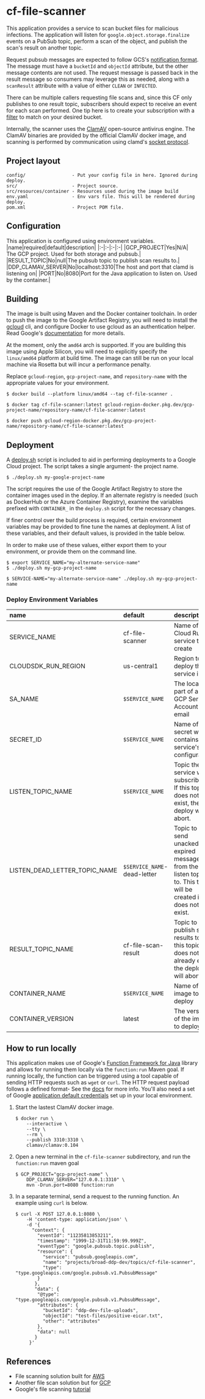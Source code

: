 # cf-file-scanner

This application provides a service to scan bucket files for malicious
infections. The application will listen for `google.object.storage.finalize`
events on a PubSub topic, perform a scan of the object, and publish the scan's
result on another topic.

Request pubsub messages are expected to follow GCS's [notification
format][gcs-fmt]. The message must have a `bucketId` and `objectId` attribute,
but the other message contents are not used. The request message is passed back
in the result message so consumers may leverage this as needed, along with a
`scanResult` attribute with a value of either `CLEAN` or `INFECTED`.

There can be multiple callers requesting file scans and, since this CF only
publishes to one result topic, subscribers should expect to receive an event for
each scan performed. One tip here is to create your subscription with a
[filter][pubsub-filter] to match on your desired bucket.

Internally, the scanner uses the [ClamAV][clamav] open-source antivirus engine.
The ClamAV binaries are provided by the official ClamAV docker image, and
scanning is performed by communication using clamd's [socket protocol][clamd].

[gcs-fmt]: https://cloud.google.com/storage/docs/pubsub-notifications#format
[pubsub-filter]: https://cloud.google.com/pubsub/docs/filtering
[clamav]: https://www.clamav.net/
[clamd]: https://manpages.debian.org/unstable/clamav-daemon/clamd.8.en.html

## Project layout

```
config/                 - Put your config file in here. Ignored during deploy.
src/                    - Project source.
src/resources/container - Resources used during the image build
env.yaml                - Env vars file. This will be rendered during deploy.
pom.xml                 - Project POM file.
```

## Configuration

This application is configured using environment variables.
|name|required|default|description|
|:-|:-|:-|:-|
|GCP_PROJECT|Yes|N/A| The GCP project. Used for both storage and pubsub.|
|RESULT_TOPIC|No|null|The pubsub topic to publish scan results to.|
|DDP_CLAMAV_SERVER|No|localhost:3310|The host and port that clamd is listening on|
|PORT|No|8080|Port for the Java application to listen on. Used by the container.|

## Building
The image is built using Maven and the Docker container toolchain. In order to
push the image to the Google Artifact Registry, you will need to install the
[gcloud][gcloud-cli] cli, and configure Docker to use gcloud as an
authentication helper. Read Google's [documentation][registry-docs] for more details.

At the moment, only the `amd64` arch is supported. If you are building this image
using Apple Silicon, you will need to explicitly specify the `linux/amd64`
platform at build time. The image can still be run on your local machine via
Rosetta but will incur a performance penalty.

Replace `gcloud-region`, `gcp-project-name`, and `repository-name` with the
appropriate values for your environment.

```shell
$ docker build --platform linux/amd64 --tag cf-file-scanner .

$ docker tag cf-file-scanner:latest gcloud-region-docker.pkg.dev/gcp-project-name/repository-name/cf-file-scanner:latest

$ docker push gcloud-region-docker.pkg.dev/gcp-project-name/repository-name/cf-file-scanner:latest
```

[gcloud-cli]:https://cloud.google.com/sdk/docs/install
[registry-docs]:https://cloud.google.com/artifact-registry/docs/docker

## Deployment
A [deploy.sh](deploy.sh) script is included to aid in performing deployments to
a Google Cloud project. The script takes a single argument- the project name.
```shell
$ ./deploy.sh my-google-project-name
```

The script requires the use of the Google Artifact Registry to store the
container images used in the deploy. If an alternate registry is needed (such as
DockerHub or the Azure Container Registry), examine the variables prefixed with
`CONTAINER_` in the `deploy.sh` script for the necessary changes.

If finer control over the build process is required, certain environment variables may be provided to fine tune the names at deployment. A list of these variables,
and their default values, is provided in the table below.

In order to make use of these values, either export them to your environment,
or provide them on the command line.
```shell
$ export SERVICE_NAME="my-alternate-service-name"
$ ./deploy.sh my-gcp-project-name
```
```shell
$ SERVICE-NAME="my-alternate-service-name" ./deploy.sh my-gcp-project-name
```

### Deploy Environment Variables
|name|default|description|
|:-|:-|:-|
|SERVICE_NAME|cf-file-scanner|Name of the Cloud Run service to create|
|CLOUDSDK_RUN_REGION|us-central1|Region to deploy the service into|
|SA_NAME|`$SERVICE_NAME`|The local-part of a GCP Service Account email|
|SECRET_ID|`$SERVICE_NAME`|Name of the secret which contains the service's configuration|
|LISTEN_TOPIC_NAME|`$SERVICE_NAME`|Topic the service will subscribe to. If this topic does not exist, the deploy will abort.|
|LISTEN_DEAD_LETTER_TOPIC_NAME|`$SERVICE_NAME`-dead-letter|Topic to send unacked, expired messages from the listen topic to. This topic will be created if it does not exist.|
|RESULT_TOPIC_NAME|cf-file-scan-result|Topic to publish scan results to. If this topic does not already exist, the deploy will abort.|
|CONTAINER_NAME|`$SERVICE_NAME`|Name of the image to deploy|
|CONTAINER_VERSION|latest|The version of the image to deploy|

## How to run locally

This application makes use of Google's
[Function Framework for Java][function-framework] library and allows for running
them locally via the `function:run` Maven goal. If running locally, the function
can be triggered using a tool capable of sending HTTP requests such as `wget` or
`curl`. The HTTP request payload follows a defined format- See the
[docs][call-cf] for more info. You'll also need a set of Google
[application default credentials][application-credentials] set up in your local
environment.

1. Start the lastest ClamAV docker image.
    ```shell
    $ docker run \                                                     
        --interactive \
        --tty \
        --rm \
        --publish 3310:3310 \                                     
        clamav/clamav:0.104
    ```
2. Open a new terminal in the `cf-file-scanner` subdirectory, and run the
   `function:run` maven goal
    ```shell
    $ GCP_PROJECT="gcp-project-name" \
        DDP_CLAMAV_SERVER="127.0.0.1:3310" \
        mvn -Drun.port=8080 function:run
    ```
3. In a separate terminal, send a request to the running function. An example
    using `curl` is below.
      ```shell
      $ curl -X POST 127.0.0.1:8080 \
          -H 'content-type: application/json' \
          -d '{
            "context": {
              "eventId": "11235813853211",
              "timestamp": "1999-12-31T11:59:99.999Z",
              "eventType": "google.pubsub.topic.publish",
              "resource": {
                "service": "pubsub.googleapis.com",
                "name": "projects/broad-ddp-dev/topics/cf-file-scanner",
                "type": "type.googleapis.com/google.pubsub.v1.PubsubMessage"
              }
             },
             "data": {
              "@type": "type.googleapis.com/google.pubsub.v1.PubsubMessage",
              "attributes": {
                "bucketId": "ddp-dev-file-uploads",
                "objectId": "test-files/positive-eicar.txt",
                "other": "attributes"
              },
              "data": null
             }
           }'
      ```

[call-cf]: https://cloud.google.com/functions/docs/running/calling#background_functions
[function-framework]: https://github.com/GoogleCloudPlatform/functions-framework-java
[application-credentials]:https://cloud.google.com/sdk/gcloud/reference/auth/application-default/login

## References

* File scanning solution built for [AWS][aws-av]
* Another file scan solution but for [GCP][aws-av]
* Google's file scanning [tutorial][gcp-tut]

[aws-av]: https://github.com/upsidetravel/bucket-antivirus-function
[gcp-av]: https://github.com/robcharlwood/gcp-av
[gcp-tut]: https://cloud.google.com/solutions/automating-malware-scanning-for-documents-uploaded-to-cloud-storage
